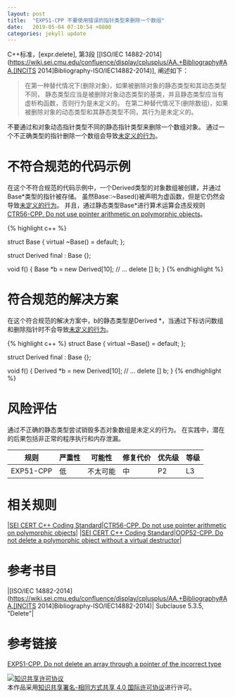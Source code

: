 ```yaml
---
layout: post
title:  "EXP51-CPP 不要使用错误的指针类型来删除一个数组"
date:   2019-05-04 07:10:54 +0800
categories: jekyll update
---
```


C++标准，[expr.delete], 第3段 [[ISO/IEC 14882-2014](https://wiki.sei.cmu.edu/confluence/display/cplusplus/AA.+Bibliography#AA.[INCITS 2014]Bibliography-ISO/IEC14882-2014)], 阐述如下：

> 在第一种替代情况下(删除对象)，如果被删除对象的静态类型和其动态类型不同，
静态类型应当是被删除对象动态类型的基类，并且静态类型应当有虚析构函数，否则行为是未定义的。
在第二种替代情况下(删除数组)，如果被删除对象的动态类型和其静态类型不同，其行为是未定义的。

不要通过和对象动态指针类型不同的静态指针类型来删除一个数组对象。
通过一个不正确类型的指针删除一个数组会导致[未定义的行为](https://wiki.sei.cmu.edu/confluence/display/cplusplus/BB.+Definitions#BB.Definitions-undefinedbehavior)。

# 不符合规范的代码示例

在这个不符合规范的代码示例中，一个Derived类型的对象数组被创建，并通过Base\*类型的指针被存储。
虽然Base::~Based()被声明为虚函数，但是它仍然会导致[未定义的行为](https://wiki.sei.cmu.edu/confluence/display/cplusplus/BB.+Definitions#BB.Definitions-undefinedbehavior)。
并且，通过静态类型Base*进行算术运算会违反规则[ CTR56-CPP. Do not use pointer arithmetic on polymorphic objects](https://wiki.sei.cmu.edu/confluence/display/cplusplus/CTR56-CPP.+Do+not+use+pointer+arithmetic+on+polymorphic+objects)。

{% highlight c++ %}

struct Base {
  virtual ~Base() = default;
};
 
struct Derived final : Base {};
 
void f() {
   Base *b = new Derived[10];
   // ...
   delete [] b;
}
{% endhighlight %}



# 符合规范的解决方案

在这个符合规范的解决方案中，b的静态类型是Derived \*，当通过下标访问数组和删除指针时不会导致[未定义的行为](https://wiki.sei.cmu.edu/confluence/display/cplusplus/BB.+Definitions#BB.Definitions-undefinedbehavior)。

{% highlight c++ %}
struct Base {
  virtual ~Base() = default;
};
 
struct Derived final : Base {};
 
void f() {
   Derived *b = new Derived[10];
   // ...
   delete [] b;
}
{% endhighlight %}


# 风险评估

通过不正确的静态类型尝试销毁多态对象数组是未定义的行为。
在实践中，潜在的后果包括非正常的程序执行和内存泄漏。

|规则|严重性|可能性|修复代价|优先级|等级|
|--|--|--|--|--|--|
|EXP51-CPP|低|不太可能|中|P2|L3|


# 相关规则

|[SEI CERT C++ Coding Standard](https://wiki.sei.cmu.edu/confluence/pages/viewpage.action?pageId=88046682)|[CTR56-CPP. Do not use pointer arithmetic on polymorphic objects](https://wiki.sei.cmu.edu/confluence/display/cplusplus/CTR56-CPP.+Do+not+use+pointer+arithmetic+on+polymorphic+objects)|
|[SEI CERT C++ Coding Standard](https://wiki.sei.cmu.edu/confluence/pages/viewpage.action?pageId=88046682)|[OOP52-CPP. Do not delete a polymorphic object without a virtual destructor](https://wiki.sei.cmu.edu/confluence/display/cplusplus/OOP52-CPP.+Do+not+delete+a+polymorphic+object+without+a+virtual+destructor)|


# 参考书目

|[ISO/IEC 14882-2014](https://wiki.sei.cmu.edu/confluence/display/cplusplus/AA.+Bibliography#AA.[INCITS 2014]Bibliography-ISO/IEC14882-2014)| Subclause 5.3.5, "Delete"|


# 参考链接

[EXP51-CPP. Do not delete an array through a pointer of the incorrect type][1]

[1]: https://wiki.sei.cmu.edu/confluence/display/cplusplus/EXP51-CPP.+Do+not+delete+an+array+through+a+pointer+of+the+incorrect+type

<a rel="license" href="http://creativecommons.org/licenses/by-sa/4.0/"><img alt="知识共享许可协议" style="border-width:0" src="https://i.creativecommons.org/l/by-sa/4.0/88x31.png" /></a><br />本作品采用<a rel="license" href="http://creativecommons.org/licenses/by-sa/4.0/">知识共享署名-相同方式共享 4.0 国际许可协议</a>进行许可。